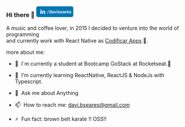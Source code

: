 ### Hi there 👋  <img src="assets/linkedin_davi.svg" width="100"/>

<!--
**daviseares/daviseares** is a ✨ _special_ ✨ repository because its `README.md` (this file) appears on your GitHub profile.
-->

A music and coffee lover, in 2015 I decided to venture into the world of programming <br/>
and currently work with React Native as [Codificar Apps](http://codificar.com.br/) 💚.

more about me:

- 🚀 &nbsp;I´m currently a student at Bootcamp GoStack at Rocketseat.💜 

- 🌱 &nbsp;I’m currently learning ReactNative, ReactJS & NodeJs with Typescript.

- 💬 &nbsp;Ask me about Anything 

- 📫 &nbsp;How to reach me: davi.bseares@gmail.com

- ⚡ &nbsp;Fun fact: brown belt karate !! OSS!!

